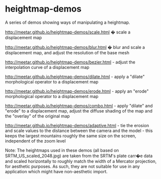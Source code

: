 heightmap-demos
===============

A series of demos showing ways of manipulating a heightmap.

http://meetar.github.io/heightmap-demos/scale.html � scale a displacement map

http://meetar.github.io/heightmap-demos/blur.html � blur and scale a displacement map, and adjust the resolution of the base mesh

http://meetar.github.io/heightmap-demos/bezier.html - adjust the interpolation curve of a displacement map

http://meetar.github.io/heightmap-demos/dilate.html - apply a "dilate" morphological operator to a displacement map

http://meetar.github.io/heightmap-demos/erode.html - apply an "erode" morphological operator to a displacement map

http://meetar.github.io/heightmap-demos/combo.html - apply "dilate" and "erode" to a displacement map, adjust the diffuse shading of the map and the "overlay" of the original map

http://meetar.github.io/heightmap-demos/adaptive.html - tie the erosion and scale values to the distance between the camera and the model - this keeps the largest mountains roughly the same size on the screen, independent of the zoom level

Note: The heightmaps used in these demos (all based on SRTM_US_scaled_2048.jpg) are taken from the SRTM's plate carr�e data and scaled horizontally to roughly match the width of a Mercator projection, for aesthetic purposes. As such, they are not suitable for use in any application which might have non-aesthetic import.
